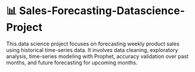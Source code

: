# 📊 Sales-Forecasting-Datascience-Project

This data science project focuses on forecasting weekly product sales using historical time-series data. It involves data cleaning, exploratory analysis, time-series modeling with Prophet, accuracy validation over past months, and future forecasting for upcoming months.


